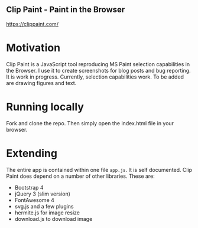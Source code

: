 Clip Paint - Paint in the Browser
---
https://clippaint.com/

# Motivation
Clip Paint is a JavaScript tool reproducing MS Paint selection capabilities in the Browser.
I use it to create screenshots for blog posts and bug reporting.
It is work in progress. Currently, selection capabilities work.
To be added are drawing figures and text.

# Running locally
Fork and clone the repo. Then simply open the index.html file in your browser.

# Extending
The entire app is contained within one file `app.js`. It is self documented.
Clip Paint does depend on a number of other libraries. These are:
- Bootstrap 4
- jQuery 3 (slim version)
- FontAwesome 4
- svg.js and a few plugins
- hermite.js for image resize
- download.js to download image


